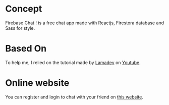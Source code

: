 # Concept

Firebase Chat ! is a free chat app made with Reactjs,  Firestora database and Sass for style.

# Based On
To help me, I relied on the tutorial made by [Lamadev](https://github.com/safak) on [Youtube](https://www.youtube.com/watch?v=k4mjF4sPITE).


# Online website

You can register and login to chat with your friend on [this website](https://firebase-chat-wendybaque.vercel.app/login).
